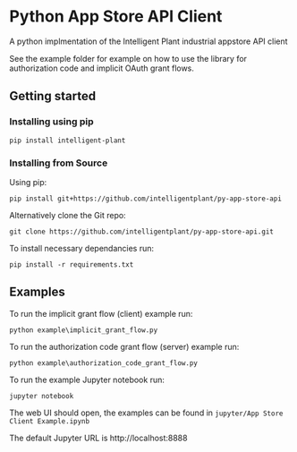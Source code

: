 # Python App Store API Client
A python implmentation of the Intelligent Plant industrial appstore API client

See the example folder for example on how to use the library for authorization code and implicit OAuth grant flows.

## Getting started

### Installing using pip

`pip install intelligent-plant`

### Installing from Source

Using pip:

`pip install git+https://github.com/intelligentplant/py-app-store-api`

Alternatively clone the Git repo:

`git clone https://github.com/intelligentplant/py-app-store-api.git`

To install necessary dependancies run:

`pip install -r requirements.txt`

## Examples

To run the implicit grant flow (client) example run:

`python example\implicit_grant_flow.py`

To run the authorization code grant flow (server) example run:

`python example\authorization_code_grant_flow.py`

To run the example Jupyter notebook run:

`jupyter notebook`

The web UI should open, the examples can be found in `jupyter/App Store Client Example.ipynb`

The default Jupyter URL is http://localhost:8888
